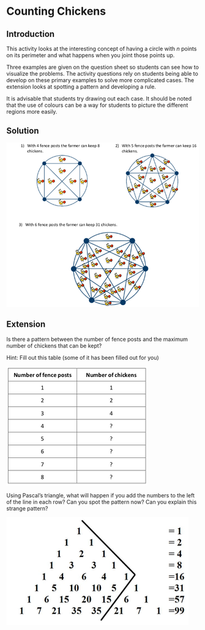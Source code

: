 # Counting Chickens

## Introduction

This activity looks at the interesting concept of having a circle with *n* points on its perimeter and what happens when you joint those points up.   

Three examples are given on the question sheet so students can see how to visualize the problems. The activity questions rely on students being able to develop on these primary examples to solve more complicated cases. The extension looks at spotting a pattern and developing a rule.   

It is advisable that students try drawing out each case. It should be noted that the use of colours can be a
way for students to picture the different regions more easily.

## Solution

![](../../images/counting-chickens-2.png)

## Extension

Is there a pattern between the number of fence posts and the maximum number of chickens that can be kept?   

Hint: Fill out this table (some of it has been filled out for you)   

![](../../images/counting-chickens-3.png)   

Using Pascal’s triangle, what will happen if you add the numbers to the left of the line in each row? Can
you spot the pattern now? Can you explain this strange pattern?    

![](../../images/counting-chickens-4.png) 